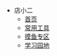 * 店小二
  * [首页](/README.md)
  * [常用工具](/Technical_website.md)
  * [摸鱼专区](/Entertainment_website.md)
  * [学习园地](/Learning_website.md)
